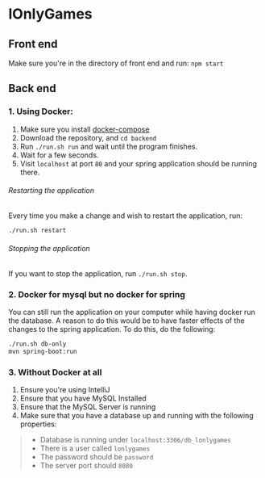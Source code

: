 # lOnlyGames

## Front end 
Make sure you're in the directory of front end and run: `npm start`


## Back end 

### 1. Using Docker:

1. Make sure you install [docker-compose](https://docs.docker.com/compose/install/)
2. Download the repository, and `cd backend`
3. Run `./run.sh run` and wait until the program finishes.
4. Wait for a few seconds.
5. Visit `localhost` at port `80` and your spring application should be running there.

###### Restarting the application
Every time you make a change and wish to restart the application, run:

```bash
./run.sh restart
```

###### Stopping the application

If you want to stop the application, run `./run.sh stop`.

### 2. Docker for mysql but no docker for spring

You can still run the application on your computer while having docker run the database. A reason to do this would be to have faster effects of the changes to the spring application. To do this, do the following:

```bash
./run.sh db-only
mvn spring-boot:run
```

### 3. Without Docker at all

1. Ensure you're using IntelliJ
2. Ensure that you have MySQL Installed
3. Ensure that the MySQL Server is running
4. Make sure that you have a database up and running with the following properties: 

> - Database is running under `localhost:3306/db_lonlygames`
> - There is a user called `lonlygames`
> - The password should be `password`
> - The server port should `8080`